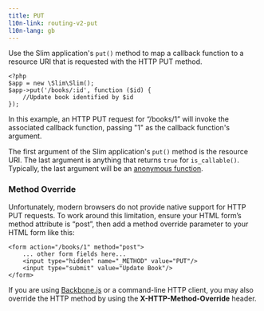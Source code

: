```yaml
---
title: PUT
l10n-link: routing-v2-put
l10n-lang: gb
---
```

Use the Slim application's `put()` method to map a callback function to a resource URI that is requested with
the HTTP PUT method.

    <?php
    $app = new \Slim\Slim();
    $app->put('/books/:id', function ($id) {
        //Update book identified by $id
    });

In this example, an HTTP PUT request for “/books/1” will invoke the associated callback function, passing "1" as
the callback function's argument.

The first argument of the Slim application's `put()` method is the resource URI. The last argument is anything that
returns `true` for `is_callable()`. Typically, the last argument will be an [anonymous function][anon-func].

### Method Override

Unfortunately, modern browsers do not provide native support for HTTP PUT requests. To work around this limitation,
ensure your HTML form’s method attribute is “post”, then add a method override parameter to your HTML form like this:

    <form action="/books/1" method="post">
        ... other form fields here...
        <input type="hidden" name="_METHOD" value="PUT"/>
        <input type="submit" value="Update Book"/>
    </form>

If you are using [Backbone.js][backbone] or a command-line HTTP client, you may also override the HTTP method by
using the **X-HTTP-Method-Override** header.

[anon-func]: http://php.net/manual/en/functions.anonymous.php
[backbone]: http://documentcloud.github.com/backbone/

